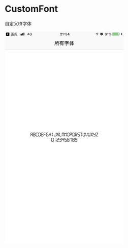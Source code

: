 # CustomFont

自定义tff字体

<img src="https://github.com/laofa2012/CustomFont/blob/master/ReadMeResource/custom_font_guide.png" width="375" alt="内容" />
